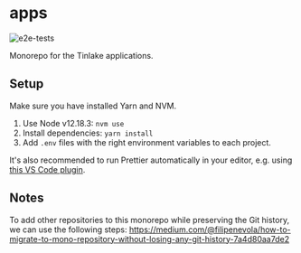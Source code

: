 # apps
![e2e-tests](https://github.com/centrifuge/apps/workflows/e2e-tests/badge.svg)

Monorepo for the Tinlake applications.

## Setup
Make sure you have installed Yarn and NVM.

1. Use Node v12.18.3: `nvm use`
2. Install dependencies: `yarn install`
3. Add `.env` files with the right environment variables to each project.

It's also recommended to run Prettier automatically in your editor, e.g. using [this VS Code plugin](https://marketplace.visualstudio.com/items?itemName=esbenp.prettier-vscode).

## Notes

To add other repositories to this monorepo while preserving the Git history, we can use the following steps: https://medium.com/@filipenevola/how-to-migrate-to-mono-repository-without-losing-any-git-history-7a4d80aa7de2
